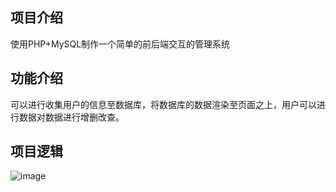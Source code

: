## 项目介绍
使用PHP+MySQL制作一个简单的前后端交互的管理系统

## 功能介绍
可以进行收集用户的信息至数据库，将数据库的数据渲染至页面之上，用户可以进行数据对数据进行增删改查。

## 项目逻辑
![image](https://note.youdao.com/favicon.ico)
